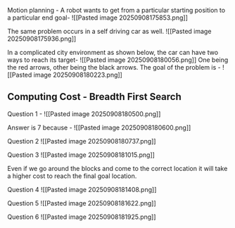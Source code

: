 Motion planning - 
A robot wants to get from a particular starting position to a particular end goal-
![[Pasted image 20250908175853.png]]

The same problem occurs in a self driving car as well.
![[Pasted image 20250908175936.png]]

In a complicated city environment as shown below, the car can have two ways to reach its target-
![[Pasted image 20250908180056.png]]
One being the red arrows, other being the black arrows.
The goal of the problem is -
![[Pasted image 20250908180223.png]]

## Computing Cost - Breadth First Search

Question 1 -
![[Pasted image 20250908180500.png]]

Answer is 7 because -
![[Pasted image 20250908180600.png]]

Question 2
![[Pasted image 20250908180737.png]]

Question 3
![[Pasted image 20250908181015.png]]

Even if we go around the blocks and come to the correct location it will take a higher cost to reach the final goal location.

Question 4
![[Pasted image 20250908181408.png]]

Question 5
![[Pasted image 20250908181622.png]]

Question 6
![[Pasted image 20250908181925.png]]

